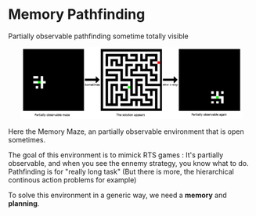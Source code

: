 # Memory Pathfinding
Partially observable pathfinding sometime totally visible

<p align="center">
  <img src="./memory_maze.png" width="90%"/>
</p>

Here the Memory Maze, an partially observable environment that is open sometimes.

The goal of this environment is to mimick RTS games :
It's partially observable, and when you see the ennemy strategy, you know what to do. Pathfinding is for "really long task"
(But there is more, the hierarchical continous action problems for example)

To solve this environment in a generic way, we need a **memory** and **planning**.



